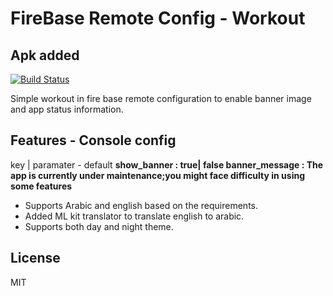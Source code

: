 # FireBase Remote Config - Workout
## Apk added


[![Build Status](https://travis-ci.org/joemccann/dillinger.svg?branch=master)](https://travis-ci.org/joemccann/dillinger)

Simple workout in fire base remote configuration to enable banner image and app status information.

## Features - Console config


 key | paramater - default
**show_banner : true| false
 banner_message : The app is currently under maintenance;you might face difficulty in using some features**
   





- Supports Arabic and english based on the requirements.
- Added ML kit translator to translate english to arabic.
- Supports both day and night theme.












## License

MIT



